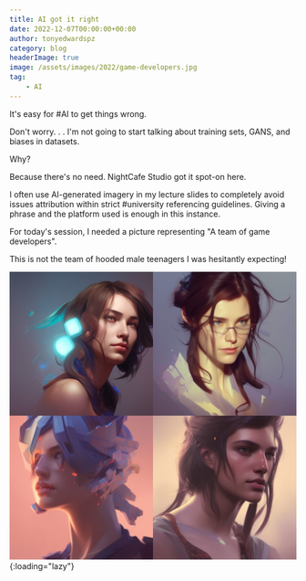 ```yaml
---
title: AI got it right
date: 2022-12-07T00:00:00+00:00
author: tonyedwardspz
category: blog
headerImage: true
image: /assets/images/2022/game-developers.jpg
tag: 
    - AI
---
```


It's easy for #AI to get things wrong.

Don't worry. . . I'm not going to start talking about training sets, GANS, and biases in datasets.

Why?

Because there's no need. NightCafe Studio got it spot-on here.

I often use AI-generated imagery in my lecture slides to completely avoid issues attribution within strict #university referencing guidelines. Giving a phrase and the platform used is enough in this instance.

For today's session, I needed a picture representing "A team of game developers".

This is not the team of hooded male teenagers I was hesitantly expecting!

![Four game developers](/assets/images/2022/game-developers.jpg "four game developers"){:loading="lazy"}
